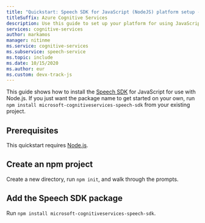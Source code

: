 ```yaml
---
title: "Quickstart: Speech SDK for JavaScript (NodeJS) platform setup - Speech service"
titleSuffix: Azure Cognitive Services
description: Use this guide to set up your platform for using JavaScript (NodeJS) with the Speech SDK.
services: cognitive-services
author: markamos
manager: nitinme
ms.service: cognitive-services
ms.subservice: speech-service
ms.topic: include
ms.date: 10/15/2020
ms.author: eur
ms.custom: devx-track-js
---
```



This guide shows how to install the [Speech SDK](~/articles/cognitive-services/speech-service/speech-sdk.md) for JavaScript for use with Node.js. If you just want the package name to get started on your own, run `npm install microsoft-cognitiveservices-speech-sdk` from your existing project.

## Prerequisites

This quickstart requires [Node.js](https://nodejs.org/).

## Create an npm project

Create a new directory, run `npm init`, and walk through the prompts.

## Add the Speech SDK package

Run `npm install microsoft-cognitiveservices-speech-sdk`.

